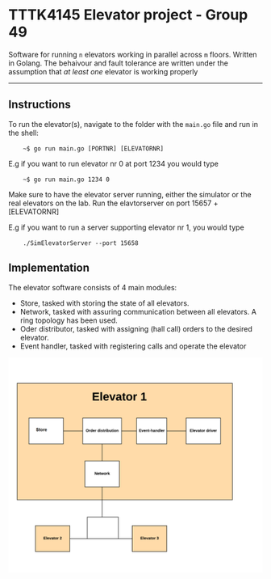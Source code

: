 # TTTK4145 Elevator project - Group 49
Software for running `n` elevators working in parallel across `m` floors. Written in Golang. The behaivour and fault tolerance are written under the assumption that *at least one*  elevator is working properly

---
## Instructions

To run the elevator(s), navigate to the folder with the `main.go` file and run in the shell:
```
    ~$ go run main.go [PORTNR] [ELEVATORNR]
```
E.g if you want to run elevator nr 0 at port 1234 you would type
```
    ~$ go run main.go 1234 0
```
Make sure to have the elevator server running, either the simulator or the real elevators on the lab. Run the elavtorserver on port
15657 + [ELEVATORNR]

E.g if you want to run a server supporting elevator nr 1, you would type
```
    ./SimElevatorServer --port 15658
```

## Implementation
The elevator software consists of 4 main modules:
- Store, tasked with storing the state of all elevators.
- Network, tasked with assuring communication between all elevators. A ring topology has been used.
- Oder distributor, tasked with assigning (hall call) orders to the desired elevator.  
- Event handler, tasked with registering calls and operate the elevator


![](dr.png)
















